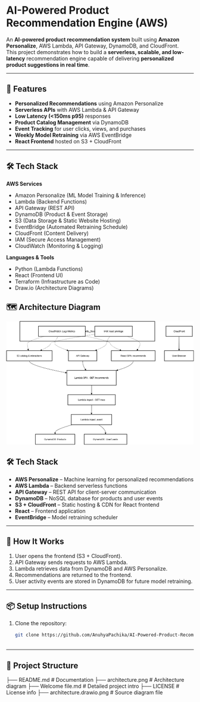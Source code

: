 ﻿# AI-Powered Product Recommendation Engine (AWS)

An **AI-powered product recommendation system** built using **Amazon Personalize**, AWS Lambda, API Gateway, DynamoDB, and CloudFront.  
This project demonstrates how to build a **serverless, scalable, and low-latency** recommendation engine capable of delivering **personalized product suggestions in real time**.

---

## 🚀 Features
- **Personalized Recommendations** using Amazon Personalize
- **Serverless APIs** with AWS Lambda & API Gateway
- **Low Latency (<150ms p95)** responses
- **Product Catalog Management** via DynamoDB
- **Event Tracking** for user clicks, views, and purchases
- **Weekly Model Retraining** via AWS EventBridge
- **React Frontend** hosted on S3 + CloudFront

---

## 🛠 Tech Stack
**AWS Services**
- Amazon Personalize (ML Model Training & Inference)
- Lambda (Backend Functions)
- API Gateway (REST API)
- DynamoDB (Product & Event Storage)
- S3 (Data Storage & Static Website Hosting)
- EventBridge (Automated Retraining Schedule)
- CloudFront (Content Delivery)
- IAM (Secure Access Management)
- CloudWatch (Monitoring & Logging)

**Languages & Tools**
- Python (Lambda Functions)
- React (Frontend UI)
- Terraform (Infrastructure as Code)
- Draw.io (Architecture Diagrams)
## 🗺 Architecture Diagram
![Architecture Diagram](Architecture.png)

## 🛠 Tech Stack
- **AWS Personalize** – Machine learning for personalized recommendations
- **AWS Lambda** – Backend serverless functions
- **API Gateway** – REST API for client-server communication
- **DynamoDB** – NoSQL database for products and user events
- **S3 + CloudFront** – Static hosting & CDN for React frontend
- **React** – Frontend application
- **EventBridge** – Model retraining scheduler

---

## 🚀 How It Works
1. User opens the frontend (S3 + CloudFront).
2. API Gateway sends requests to AWS Lambda.
3. Lambda retrieves data from DynamoDB and AWS Personalize.
4. Recommendations are returned to the frontend.
5. User activity events are stored in DynamoDB for future model retraining.

---

## 📦 Setup Instructions
1. Clone the repository:
   ```bash
   git clone https://github.com/AnuhyaPachika/AI-Powered-Product-Recommendation-Engine-using-AWS.git



---

## 📂 Project Structure
├── README.md                # Documentation
├── architecture.png         # Architecture diagram
├── Welcome file.md          # Detailed project intro
├── LICENSE                  # License info
├── architecture.drawio.png  # Source diagram file


 


